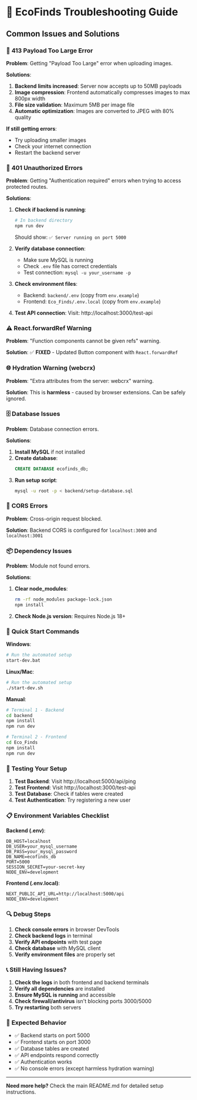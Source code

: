 # 🔧 EcoFinds Troubleshooting Guide

## Common Issues and Solutions

### 🚨 **413 Payload Too Large Error**

**Problem**: Getting "Payload Too Large" error when uploading images.

**Solutions**:
1. **Backend limits increased**: Server now accepts up to 50MB payloads
2. **Image compression**: Frontend automatically compresses images to max 800px width
3. **File size validation**: Maximum 5MB per image file
4. **Automatic optimization**: Images are converted to JPEG with 80% quality

**If still getting errors**:
- Try uploading smaller images
- Check your internet connection
- Restart the backend server

### 🚨 **401 Unauthorized Errors**

**Problem**: Getting "Authentication required" errors when trying to access protected routes.

**Solutions**:
1. **Check if backend is running**:
   ```bash
   # In backend directory
   npm run dev
   ```
   Should show: `✅ Server running on port 5000`

2. **Verify database connection**:
   - Make sure MySQL is running
   - Check `.env` file has correct credentials
   - Test connection: `mysql -u your_username -p`

3. **Check environment files**:
   - Backend: `backend/.env` (copy from `env.example`)
   - Frontend: `Eco_Finds/.env.local` (copy from `env.example`)

4. **Test API connection**:
   Visit: http://localhost:3000/test-api

### ⚠️ **React.forwardRef Warning**

**Problem**: "Function components cannot be given refs" warning.

**Solution**: ✅ **FIXED** - Updated Button component with `React.forwardRef`

### 🌐 **Hydration Warning (webcrx)**

**Problem**: "Extra attributes from the server: webcrx" warning.

**Solution**: This is **harmless** - caused by browser extensions. Can be safely ignored.

### 🗄️ **Database Issues**

**Problem**: Database connection errors.

**Solutions**:
1. **Install MySQL** if not installed
2. **Create database**:
   ```sql
   CREATE DATABASE ecofinds_db;
   ```
3. **Run setup script**:
   ```bash
   mysql -u root -p < backend/setup-database.sql
   ```

### 🔌 **CORS Errors**

**Problem**: Cross-origin request blocked.

**Solution**: Backend CORS is configured for `localhost:3000` and `localhost:3001`

### 📦 **Dependency Issues**

**Problem**: Module not found errors.

**Solutions**:
1. **Clear node_modules**:
   ```bash
   rm -rf node_modules package-lock.json
   npm install
   ```
2. **Check Node.js version**: Requires Node.js 18+

### 🚀 **Quick Start Commands**

**Windows**:
```bash
# Run the automated setup
start-dev.bat
```

**Linux/Mac**:
```bash
# Run the automated setup
./start-dev.sh
```

**Manual**:
```bash
# Terminal 1 - Backend
cd backend
npm install
npm run dev

# Terminal 2 - Frontend  
cd Eco_Finds
npm install
npm run dev
```

### 🧪 **Testing Your Setup**

1. **Test Backend**: Visit http://localhost:5000/api/ping
2. **Test Frontend**: Visit http://localhost:3000/test-api
3. **Test Database**: Check if tables were created
4. **Test Authentication**: Try registering a new user

### 📋 **Environment Variables Checklist**

**Backend (.env)**:
```env
DB_HOST=localhost
DB_USER=your_mysql_username
DB_PASS=your_mysql_password
DB_NAME=ecofinds_db
PORT=5000
SESSION_SECRET=your-secret-key
NODE_ENV=development
```

**Frontend (.env.local)**:
```env
NEXT_PUBLIC_API_URL=http://localhost:5000/api
NODE_ENV=development
```

### 🔍 **Debug Steps**

1. **Check console errors** in browser DevTools
2. **Check backend logs** in terminal
3. **Verify API endpoints** with test page
4. **Check database** with MySQL client
5. **Verify environment files** are properly set

### 📞 **Still Having Issues?**

1. **Check the logs** in both frontend and backend terminals
2. **Verify all dependencies** are installed
3. **Ensure MySQL is running** and accessible
4. **Check firewall/antivirus** isn't blocking ports 3000/5000
5. **Try restarting** both servers

### 🎯 **Expected Behavior**

- ✅ Backend starts on port 5000
- ✅ Frontend starts on port 3000  
- ✅ Database tables are created
- ✅ API endpoints respond correctly
- ✅ Authentication works
- ✅ No console errors (except harmless hydration warning)

---

**Need more help?** Check the main README.md for detailed setup instructions.

